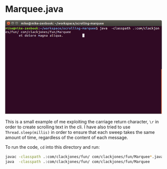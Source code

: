 # Marquee.java
![Scrolling Marquee](./marquee.png)

This is a small example of me exploiting the carriage return character, `\r` in
order to create scrolling text in the cli. I have also tried to use
`Thread.sleep(millis)` in order to ensure that each sweep takes the same amount
of time, regardless of the content of each message.

To run the code, `cd` into this directory and run:

```bash
javac -classpath .:com/clackjones/fun/ com/clackjones/fun/Marquee*.java 
java  -classpath .:com/clackjones/fun/ com/clackjones/fun/Marquee
```

